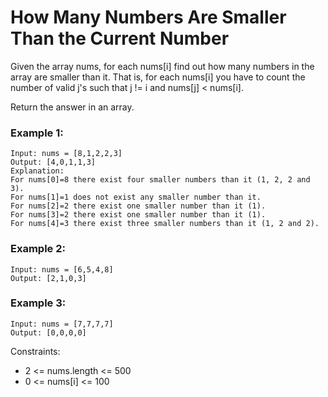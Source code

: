 # How Many Numbers Are Smaller Than the Current Number

Given the array nums, for each nums[i] find out how many numbers in the array are smaller than it. That is, for each nums[i] you have to count the number of valid j's such that j != i and nums[j] < nums[i].

Return the answer in an array.

### Example 1:

```
Input: nums = [8,1,2,2,3]
Output: [4,0,1,1,3]
Explanation:
For nums[0]=8 there exist four smaller numbers than it (1, 2, 2 and 3).
For nums[1]=1 does not exist any smaller number than it.
For nums[2]=2 there exist one smaller number than it (1).
For nums[3]=2 there exist one smaller number than it (1).
For nums[4]=3 there exist three smaller numbers than it (1, 2 and 2).
```

### Example 2:

```
Input: nums = [6,5,4,8]
Output: [2,1,0,3]
```

### Example 3:

```
Input: nums = [7,7,7,7]
Output: [0,0,0,0]
```

Constraints:

- 2 <= nums.length <= 500
- 0 <= nums[i] <= 100
